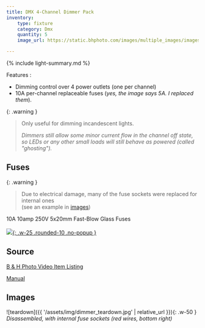 ```yaml
---
title: DMX 4-Channel Dimmer Pack
inventory:
    type: fixture
    category: Dmx
    quantity: 5
    image_url: https://static.bhphoto.com/images/multiple_images/images500x500/1483038467_IMG_729026.jpg

---
```


{% include light-summary.md %}


Features
:  
- Dimming control over 4 power outlets (one per channel)
- 10A per-channel replaceable fuses (_yes, the image says 5A. I replaced them_).

{: .warning }
> Only useful for dimming incandescent lights.
>
> _Dimmers still allow some minor current flow in the channel off state, so LEDs or any other small loads will still behave as powered (called "ghosting")._

## Fuses

{: .warning }
> Due to electrical damage, many of the fuse sockets were replaced for internal ones <br>
> (see an example in [images](#images))

10A 10amp 250V 5x20mm Fast-Blow Glass Fuses <br><br>
[![](https://m.media-amazon.com/images/I/518SOcFfN3L._AC_SX569_.jpg){: .w-25 .rounded-10 .no-popup }](https://www.amazon.ca/gp/product/B089ZRTYBB)

## Source

[B & H Photo Video Item Listing](https://www.bhphotovideo.com/c/product/833611-REG/CHAUVET_DMX_4LED_DMX_4LED_4_Channel_Dimmer_Pack.html)

[Manual](https://www.bhphotovideo.com/lit_files/259647.pdf)

## Images

![teardown]({{ '/assets/img/dimmer_teardown.jpg' | relative_url }}){: .w-50 }
_Disassembled, with internal fuse sockets (red wires, bottom right)_